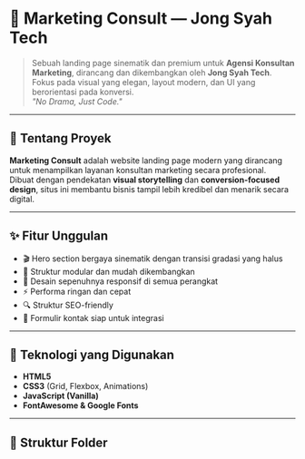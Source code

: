 # 🧠 Marketing Consult — Jong Syah Tech

> Sebuah landing page sinematik dan premium untuk **Agensi Konsultan Marketing**, dirancang dan dikembangkan oleh **Jong Syah Tech**.  
> Fokus pada visual yang elegan, layout modern, dan UI yang berorientasi pada konversi.  
> _"No Drama, Just Code."_

---

## 🚀 Tentang Proyek
**Marketing Consult** adalah website landing page modern yang dirancang untuk menampilkan layanan konsultan marketing secara profesional.  
Dibuat dengan pendekatan **visual storytelling** dan **conversion-focused design**, situs ini membantu bisnis tampil lebih kredibel dan menarik secara digital.

---

## ✨ Fitur Unggulan
- 🎬 Hero section bergaya sinematik dengan transisi gradasi yang halus  
- 🧩 Struktur modular dan mudah dikembangkan  
- 📱 Desain sepenuhnya responsif di semua perangkat  
- ⚡ Performa ringan dan cepat  
- 🔍 Struktur SEO-friendly  
- 💬 Formulir kontak siap untuk integrasi  

---

## 🧰 Teknologi yang Digunakan
- **HTML5**  
- **CSS3** (Grid, Flexbox, Animations)  
- **JavaScript (Vanilla)**  
- **FontAwesome & Google Fonts**

---

## 📁 Struktur Folder
